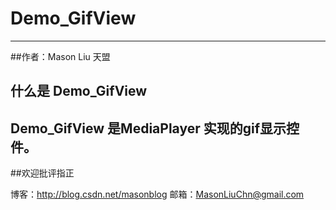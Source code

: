 
# Demo_GifView

------

##作者：Mason Liu           天盟

## 什么是 Demo_GifView

Demo_GifView 是MediaPlayer 实现的gif显示控件。
------
##欢迎批评指正

博客：http://blog.csdn.net/masonblog
邮箱：MasonLiuChn@gmail.com




